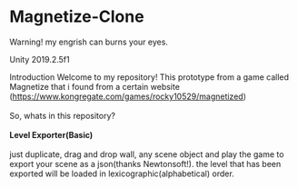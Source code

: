 # Magnetize-Clone
Warning! my engrish can burns your eyes.

Unity 2019.2.5f1

Introduction
  Welcome to my repository! This prototype from a game called Magnetize that i found from a certain website (https://www.kongregate.com/games/rocky10529/magnetized)<br></br>
So, whats in this repository?<br></br>
<b>Level Exporter(Basic)</b><br></br>
  just duplicate, drag and drop wall, any scene object and play the game to export your scene as a json(thanks Newtonsoft!). the level that has been exported will be loaded in lexicographic(alphabetical) order.<br></br>
